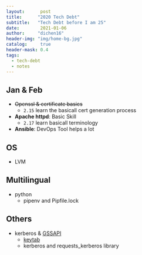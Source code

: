 ```yaml
---
layout:      post
title:      "2020 Tech Debt"
subtitle:   "Tech Debt before I am 25"
date:        2021-01-06
author:     "dichen16"
header-img: "img/home-bg.jpg"
catalog:     true
header-mask: 0.4
tags:
  - tech-debt
  - notes
---
```


## Jan & Feb

- <del>Openssl & certificate basics</del>
	- `2.15` learn the basicall cert generation process
- **Apache httpd**: Basic Skill
	- `2.17` learn basicall terminology
- **Ansible**: DevOps Tool helps a lot 

## OS

- LVM

## Multilingual

- python
    - pipenv and Pipfile.lock

## Others

- kerberos & [GSSAPI](https://en.wikipedia.org/wiki/Generic_Security_Services_Application_Program_Interface)
	- [keytab](https://web.mit.edu/kerberos/krb5-devel/doc/basic/keytab_def.html)
	- kerberos and requests_kerberos library
